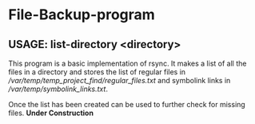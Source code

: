 # File-Backup-program
## USAGE: list-directory \<directory\>

This program is a basic implementation of rsync. It makes a list of all the files in a directory and stores the list of regular
files in */var/temp/temp_project_find/regular_files.txt* and symbolink links in */var/temp/symbolink_links.txt*.

Once the list has been created can be used to further check for missing files.
**Under Construction**
